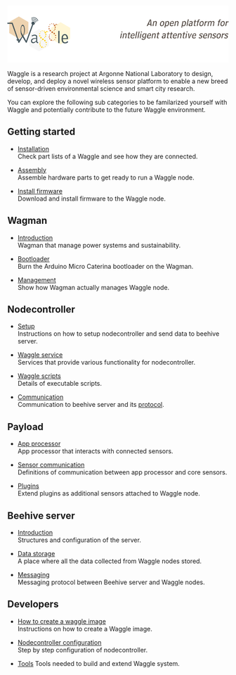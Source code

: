 ![waggle banner](./wagview/node_pages/banner.png)

Waggle is a research project at Argonne National Laboratory to design, develop, and deploy a novel wireless sensor platform to enable a new breed of sensor-driven environmental science and smart city research.

You can explore the following sub categories to be familarized yourself with Waggle and potentially contribute to the future Waggle environment.

## Getting started
* [Installation](./user_documentation/getting-started-waggle-node.md) </br>
    Check part lists of a Waggle and see how they are connected.

* [Assembly](./user_documentation/assemble.md) </br>
    Assemble hardware parts to get ready to run a Waggle node.

* [Install firmware](./user_documentation/install-firmwares.md) </br>
    Download and install firmware to the Waggle node.

## Wagman
* [Introduction](./wagman/v3/README.md) </br>
    Wagman that manage power systems and sustainability.

* [Bootloader](./wagman/v3/bootloader/README.md) </br>
    Burn the Arduino Micro Caterina bootloader on the Wagman.

* [Management](./wagman/v3/manager/README.md) </br>
    Show how Wagman actually manages Waggle node.

## Nodecontroller
* [Setup](./user_documentation/getting_started.md) </br>
    Instructions on how to setup nodecontroller and send data to beehive server.

* [Waggle service](./user_documentation/waggle_services.md) </br>
    Services that provide various functionality for nodecontroller.

* [Waggle scripts](https://github.com/waggle-sensor/nodecontroller/blob/master/nc-wag-os/waggled/README.md) </br>
    Details of executable scripts.

* [Communication](https://github.com/waggle-sensor/nodecontroller/blob/master/docs/README.md) </br>
    Communication to beehive server and its [protocol](https://github.com/waggle-sensor/waggle_protocol/blob/master/README.md).

## Payload
* [App processor](https://github.com/waggle-sensor/plugin_manager/blob/master/README.md) </br>
    App processor that interacts with connected sensors.

* [Sensor communication](./coresensors/docs/sensorStreamFormat/README.md) </br>
    Definitions of communication between app processor and core sensors.

* [Plugins](https://github.com/waggle-sensor/plugin_manager/blob/master/plugins/README.md) </br>
    Extend plugins as additional sensors attached to Waggle node.

## Beehive server
* [Introduction](https://github.com/waggle-sensor/beehive-server/blob/master/README.md) </br>
    Structures and configuration of the server.

* [Data storage](https://github.com/waggle-sensor/beehive-server/blob/master/beehive-cassandra/README.md) </br>
    A place where all the data collected from Waggle nodes stored.

* [Messaging](https://github.com/waggle-sensor/beehive-server/blob/master/beehive-rabbitmq/README.md) </br>
    Messaging protocol between Beehive server and Waggle nodes.

## Developers
* [How to create a waggle image](https://github.com/waggle-sensor/nodecontroller/blob/master/docs/create_waggle_image.md) </br>
    Instructions on how to create a Waggle image.

* [Nodecontroller configuration](https://github.com/waggle-sensor/nodecontroller/blob/master/README.md) </br>
    Step by step configuration of nodecontroller.

* [Tools](./devtools/README.md)
    Tools needed to build and extend Waggle system.
